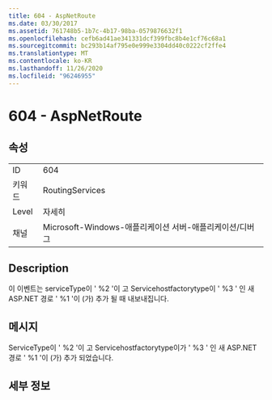 ```yaml
---
title: 604 - AspNetRoute
ms.date: 03/30/2017
ms.assetid: 761748b5-1b7c-4b17-98ba-0579876632f1
ms.openlocfilehash: cefb6ad41ae341331dcf399fbc8b4e1cf76c68a1
ms.sourcegitcommit: bc293b14af795e0e999e3304dd40c0222cf2ffe4
ms.translationtype: MT
ms.contentlocale: ko-KR
ms.lasthandoff: 11/26/2020
ms.locfileid: "96246955"
---
```

# <a name="604---aspnetroute"></a>604 - AspNetRoute

## <a name="properties"></a>속성  
  
|||  
|-|-|  
|ID|604|  
|키워드|RoutingServices|  
|Level|자세히|  
|채널|Microsoft-Windows-애플리케이션 서버-애플리케이션/디버그|  
  
## <a name="description"></a>Description  

 이 이벤트는 serviceType이 ' %2 '이 고 Servicehostfactorytype이 ' %3 ' 인 새 ASP.NET 경로 ' %1 '이 (가) 추가 될 때 내보내집니다.  
  
## <a name="message"></a>메시지  

 ServiceType이 ' %2 '이 고 Servicehostfactorytype이가 ' %3 ' 인 새 ASP.NET 경로 ' %1 '이 (가) 추가 되었습니다.  
  
## <a name="details"></a>세부 정보
